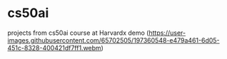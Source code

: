 # cs50ai
 projects from cs50ai course at Harvardx
demo (https://user-images.githubusercontent.com/65702505/197360548-e479a461-6d05-451c-8328-400421df7ff1.webm)
